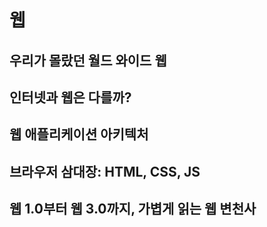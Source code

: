 # 웹

## 우리가 몰랐던 월드 와이드 웹

## 인터넷과 웹은 다를까?

## 웹 애플리케이션 아키텍처

## 브라우저 삼대장: HTML, CSS, JS

## 웹 1.0부터 웹 3.0까지, 가볍게 읽는 웹 변천사